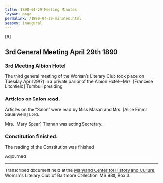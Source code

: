```yaml
---
title: 1890-04-29 Meeting Minutes
layout: page
permalink: /1890-04-29-minutes.html
season: inaugural
---
```


<style>
    #maincontent{
        font-size:1.4em;
    }
</style>
[6]             

## 3rd General Meeting April 29th 1890

### 3rd Meeting Albion Hotel

The third general meeting of the Woman’s Literary Club took place on Tuesday April 29(?) in a private parlor of the Albion Hotel--Mrs. [Francese Litchfield] Turnbull presiding

### Articles on Salon read.

Articles on the “Salon” were read by Miss Mason and Mrs. [Alice Emma Sauerwein] Lord.

Mrs. [Mary Spear] Tiernan was acting Secretary.

### Constitution finished.

The reading of the Constitution was finished

Adjourned

<hr>

Transcribed document held at the [Maryland Center for History and Culture](http://mdhs.org/), Woman's Literary Club of Baltimore Collection, MS 988, Box 3. 